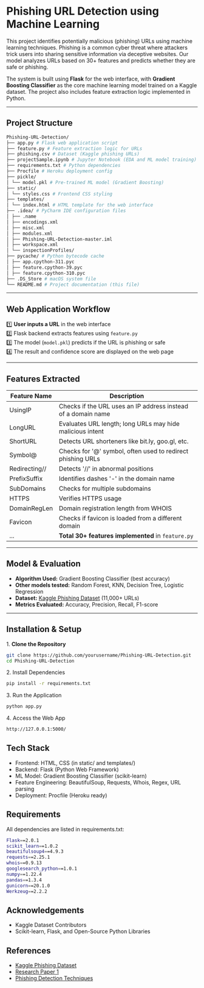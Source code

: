 # Phishing URL Detection using Machine Learning

This project identifies potentially malicious (phishing) URLs using machine learning techniques. Phishing is a common cyber threat where attackers trick users into sharing sensitive information via deceptive websites. Our model analyzes URLs based on 30+ features and predicts whether they are safe or phishing.

The system is built using **Flask** for the web interface, with **Gradient Boosting Classifier** as the core machine learning model trained on a Kaggle dataset. The project also includes feature extraction logic implemented in Python.

---

## Project Structure

```bash
Phishing-URL-Detection/
├── app.py # Flask web application script
├── feature.py # Feature extraction logic for URLs
├── phishing.csv # Dataset (Kaggle phishing URLs)
├── projectSample.ipynb # Jupyter Notebook (EDA and ML model training)
├── requirements.txt # Python dependencies
├── Procfile # Heroku deployment config
├── pickle/
│ └── model.pkl # Pre-trained ML model (Gradient Boosting)
├── static/
│ └── styles.css # Frontend CSS styling
├── templates/
│ └── index.html # HTML template for the web interface
├── .idea/ # PyCharm IDE configuration files
│ ├── .name
│ ├── encodings.xml
│ ├── misc.xml
│ ├── modules.xml
│ ├── Phishing-URL-Detection-master.iml
│ ├── workspace.xml
│ └── inspectionProfiles/
├── pycache/ # Python bytecode cache
│ ├── app.cpython-311.pyc
│ ├── feature.cpython-39.pyc
│ ├── feature.cpython-310.pyc
├── .DS_Store # macOS system file
└── README.md # Project documentation (this file)
```

---

## Web Application Workflow

1️⃣ **User inputs a URL** in the web interface  
2️⃣ Flask backend extracts features using `feature.py`  
3️⃣ The model (`model.pkl`) predicts if the URL is phishing or safe  
4️⃣ The result and confidence score are displayed on the web page  

---

## Features Extracted

| Feature Name        | Description                                                   |
|---------------------|---------------------------------------------------------------|
| UsingIP             | Checks if the URL uses an IP address instead of a domain name |
| LongURL             | Evaluates URL length; long URLs may hide malicious intent     |
| ShortURL            | Detects URL shorteners like bit.ly, goo.gl, etc.             |
| Symbol@             | Checks for '@' symbol, often used to redirect phishing URLs   |
| Redirecting//       | Detects '//' in abnormal positions                            |
| PrefixSuffix        | Identifies dashes '-' in the domain name                      |
| SubDomains          | Checks for multiple subdomains                                |
| HTTPS               | Verifies HTTPS usage                                          |
| DomainRegLen        | Domain registration length from WHOIS                         |
| Favicon             | Checks if favicon is loaded from a different domain           |
| ...                 | **Total 30+ features implemented** in `feature.py`            |

---

## Model & Evaluation

- **Algorithm Used:** Gradient Boosting Classifier (best accuracy)  
- **Other models tested:** Random Forest, KNN, Decision Tree, Logistic Regression  
- **Dataset:** [Kaggle Phishing Dataset](https://www.kaggle.com/code/eswarchandt/website-phishing/notebook) (11,000+ URLs)  
- **Metrics Evaluated:** Accuracy, Precision, Recall, F1-score

---

## Installation & Setup

1️. **Clone the Repository**

```bash
git clone https://github.com/yourusername/Phishing-URL-Detection.git
cd Phishing-URL-Detection
```
2️. Install Dependencies

```bash
pip install -r requirements.txt
```

3️. Run the Application

```bash
python app.py
```

4️. Access the Web App

```bash
http://127.0.0.1:5000/
```
## Tech Stack

- Frontend: HTML, CSS (in static/ and templates/)
- Backend: Flask (Python Web Framework)
- ML Model: Gradient Boosting Classifier (scikit-learn)
- Feature Engineering: BeautifulSoup, Requests, Whois, Regex, URL parsing
- Deployment: Procfile (Heroku ready)

## Requirements

All dependencies are listed in requirements.txt:

```bash
Flask==2.0.1
scikit_learn==1.0.2
beautifulsoup4==4.9.3
requests==2.25.1
whois==0.9.13
googlesearch_python==1.0.1
numpy==1.22.4
pandas==1.3.4
gunicorn==20.1.0
Werkzeug==2.2.2
```

## Acknowledgements

- Kaggle Dataset Contributors
- Scikit-learn, Flask, and Open-Source Python Libraries

## References

- [Kaggle Phishing Dataset](https://www.kaggle.com/code/eswarchandt/website-phishing/notebook)
- [Research Paper 1](https://www.sciencedirect.com/science/article/abs/pii/S0957417418306067)
- [Phishing Detection Techniques](https://towardsdatascience.com/phishing-domain-detection-with-ml-5be9c99293e5)
